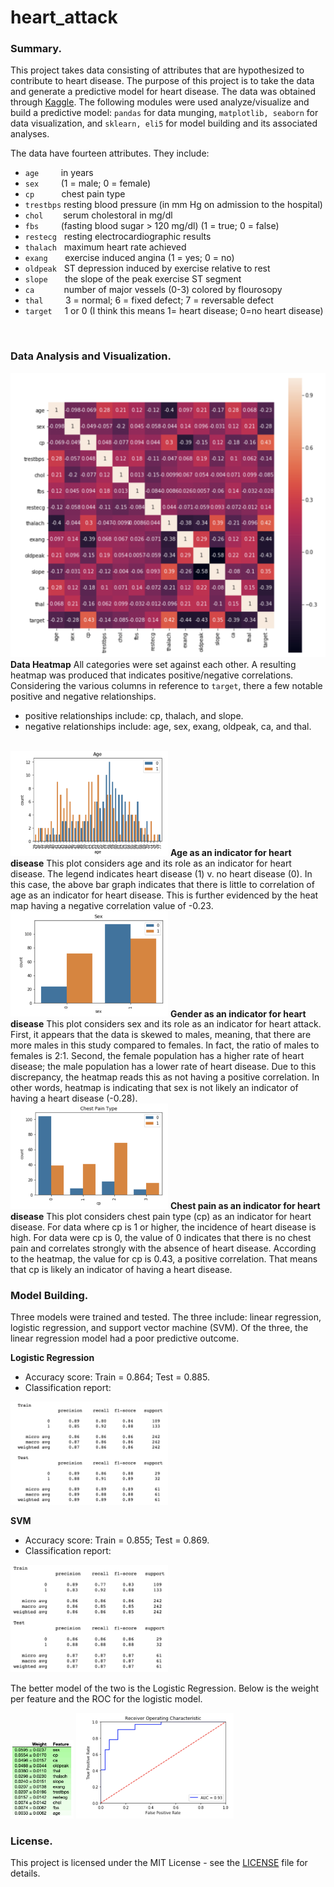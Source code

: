 # heart_attack

### Summary.
This project takes data consisting of attributes that are hypothesized to contribute to heart disease.  The purpose of this project is to take the data and generate a predictive model for heart disease.  The data was obtained through [Kaggle](https://www.kaggle.com/ronitf/heart-disease-uci).  The following modules were used analyze/visualize and build a predictive model: `pandas` for data munging, `matplotlib, seaborn` for data visualization, and `sklearn, eli5` for model building and its associated analyses.

The data have fourteen attributes.  They include:
 - `age` &nbsp; &nbsp; &nbsp; &nbsp; in years
 - `sex` &nbsp; &nbsp; &nbsp; &nbsp; (1 = male; 0 = female)
 - `cp` &nbsp; &nbsp; &nbsp; &nbsp; &nbsp; chest pain type
 - `trestbps` resting blood pressure (in mm Hg on admission to the hospital)
 - `chol` &nbsp; &nbsp; &nbsp; &nbsp;serum cholestoral in mg/dl
 - `fbs` &nbsp; &nbsp; &nbsp; &nbsp; (fasting blood sugar > 120 mg/dl) (1 = true; 0 = false)
 - `restecg` &nbsp; resting electrocardiographic results
 - `thalach` &nbsp; maximum heart rate achieved
 - `exang` &nbsp; &nbsp; &nbsp; exercise induced angina (1 = yes; 0 = no)
 - `oldpeak` &nbsp; ST depression induced by exercise relative to rest
 - `slope` &nbsp; &nbsp; &nbsp; the slope of the peak exercise ST segment
 - `ca` &nbsp; &nbsp; &nbsp; &nbsp; &nbsp; &nbsp;number of major vessels (0-3) colored by flourosopy
 - `thal` &nbsp; &nbsp; &nbsp; &nbsp; 3 = normal; 6 = fixed defect; 7 = reversable defect
 - `target` &nbsp; &nbsp; 1 or 0 (I think this means 1= heart disease; 0=no heart disease)
 
 <br />
 
 ### Data Analysis and Visualization.
 
 ![heatmap](https://github.com/knishina/heart_attack/blob/master/Images/01.png)
 <b>Data Heatmap</b>
All categories were set against each other.  A resulting heatmap was produced that indicates positive/negative correlations.  Considering the various columns in reference to `target`, there a few notable positive and negative relationships.
- positive relationships include: cp, thalach, and slope. 
- negative relationships include: age, sex, exang, oldpeak, ca, and thal.

<br />

<img src="https://github.com/knishina/heart_attack/blob/master/Images/02.png" width=50% alt="age">
<b>Age as an indicator for heart disease</b>
This plot considers age and its role as an indicator for heart disease. The legend indicates heart disease (1) v. no heart disease (0). In this case, the above bar graph indicates that there is little to correlation of age as an indicator for heart disease. This is further evidenced by the heat map having a negative correlation value of -0.23.

<br />

<img src="https://github.com/knishina/heart_attack/blob/master/Images/03.png" width=50% alt="gender">
<b> Gender as an indicator for heart disease</b>
This plot considers sex and its role as an indicator for heart attack. First, it appears that the data is skewed to males, meaning, that there are more males in this study compared to females. In fact, the ratio of males to females is 2:1. Second, the female population has a higher rate of heart disease; the male population has a lower rate of heart disease. Due to this discrepancy, the heatmap reads this as not having a positive correlation. In other words, heatmap is indicating that sex is not likely an indicator of having a heart disease (-0.28).

<br />

<img src="https://github.com/knishina/heart_attack/blob/master/Images/04.png" width=50% alt="chest_pain">
<b>Chest pain as an indicator for heart disease</b>
This plot considers chest pain type (cp) as an indicator for heart disease. For data where cp is 1 or higher, the incidence of heart disease is high. For data were cp is 0, the value of 0 indicates that there is no chest pain and correlates strongly with the absence of heart disease. According to the heatmap, the value for cp is 0.43, a positive correlation. That means that cp is likely an indicator of having a heart disease.

<br />

### Model Building.
Three models were trained and tested.  The three include: linear regression, logistic regression, and support vector machine (SVM).  Of the three, the linear regression model had a poor predictive outcome.

<b>Logistic Regression</b>
- Accuracy score: Train = 0.864; Test = 0.885.  
- Classification report: <br/>
<img src="https://github.com/knishina/heart_attack/blob/master/Images/05.png" width=50% alt="classification_report1">

<b>SVM</b>
- Accuracy score: Train = 0.855; Test = 0.869.
- Classification report: <br/>
<img src="https://github.com/knishina/heart_attack/blob/master/Images/06.png" width=50% alt="classification_report2">

The better model of the two is the Logistic Regression.  Below is the weight per feature and the ROC for the logistic model.

<img src="https://github.com/knishina/heart_attack/blob/master/Images/07.png" width=20% alt="weights">
<img src="https://github.com/knishina/heart_attack/blob/master/Images/08.png" width=50% alt="ROC">
<br />

### License.
This project is licensed under the MIT License - see the [LICENSE](https://github.com/knishina/heart_attack/blob/master/LICENSE) file for details.
